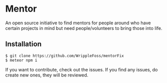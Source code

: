 # Mentor

An open source initiative to find mentors for people around who have certain projects in mind but need people/volunteers to bring those into life.

## Installation

```
$ git clone https://github.com/WrippleFoss/mentorFix
$ meteor npm i
```

If you want to contribute, check out the issues.
If you find any issues, do create new ones, they will be reviewed.
